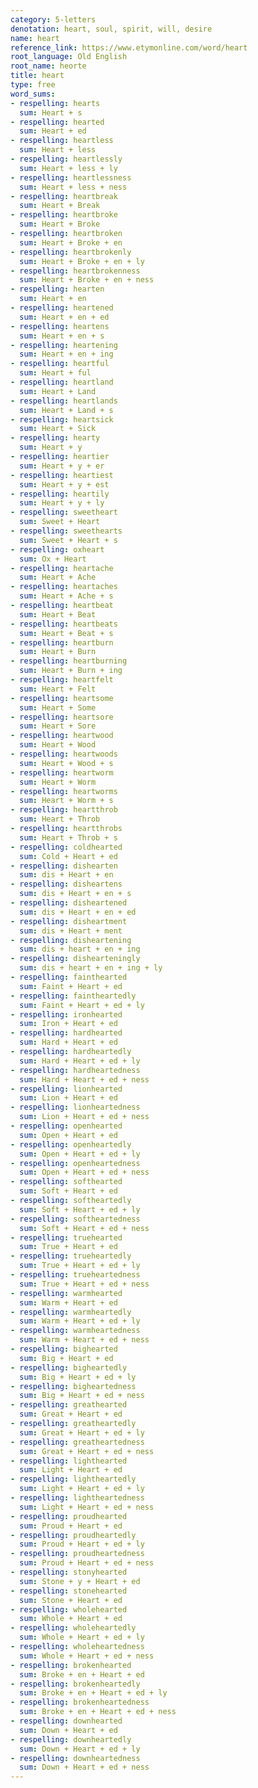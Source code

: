 ```yaml
---
category: 5-letters
denotation: heart, soul, spirit, will, desire
name: heart
reference_link: https://www.etymonline.com/word/heart
root_language: Old English
root_name: heorte
title: heart
type: free
word_sums:
- respelling: hearts
  sum: Heart + s
- respelling: hearted
  sum: Heart + ed
- respelling: heartless
  sum: Heart + less
- respelling: heartlessly
  sum: Heart + less + ly
- respelling: heartlessness
  sum: Heart + less + ness
- respelling: heartbreak
  sum: Heart + Break
- respelling: heartbroke
  sum: Heart + Broke
- respelling: heartbroken
  sum: Heart + Broke + en
- respelling: heartbrokenly
  sum: Heart + Broke + en + ly
- respelling: heartbrokenness
  sum: Heart + Broke + en + ness
- respelling: hearten
  sum: Heart + en
- respelling: heartened
  sum: Heart + en + ed
- respelling: heartens
  sum: Heart + en + s
- respelling: heartening
  sum: Heart + en + ing
- respelling: heartful
  sum: Heart + ful
- respelling: heartland
  sum: Heart + Land
- respelling: heartlands
  sum: Heart + Land + s
- respelling: heartsick
  sum: Heart + Sick
- respelling: hearty
  sum: Heart + y
- respelling: heartier
  sum: Heart + y + er
- respelling: heartiest
  sum: Heart + y + est
- respelling: heartily
  sum: Heart + y + ly
- respelling: sweetheart
  sum: Sweet + Heart
- respelling: sweethearts
  sum: Sweet + Heart + s
- respelling: oxheart
  sum: Ox + Heart
- respelling: heartache
  sum: Heart + Ache
- respelling: heartaches
  sum: Heart + Ache + s
- respelling: heartbeat
  sum: Heart + Beat
- respelling: heartbeats
  sum: Heart + Beat + s
- respelling: heartburn
  sum: Heart + Burn
- respelling: heartburning
  sum: Heart + Burn + ing
- respelling: heartfelt
  sum: Heart + Felt
- respelling: heartsome
  sum: Heart + Some
- respelling: heartsore
  sum: Heart + Sore
- respelling: heartwood
  sum: Heart + Wood
- respelling: heartwoods
  sum: Heart + Wood + s
- respelling: heartworm
  sum: Heart + Worm
- respelling: heartworms
  sum: Heart + Worm + s
- respelling: heartthrob
  sum: Heart + Throb
- respelling: heartthrobs
  sum: Heart + Throb + s
- respelling: coldhearted
  sum: Cold + Heart + ed
- respelling: dishearten
  sum: dis + Heart + en
- respelling: disheartens
  sum: dis + Heart + en + s
- respelling: disheartened
  sum: dis + Heart + en + ed
- respelling: disheartment
  sum: dis + Heart + ment
- respelling: disheartening
  sum: dis + heart + en + ing
- respelling: dishearteningly
  sum: dis + heart + en + ing + ly
- respelling: fainthearted
  sum: Faint + Heart + ed
- respelling: faintheartedly
  sum: Faint + Heart + ed + ly
- respelling: ironhearted
  sum: Iron + Heart + ed
- respelling: hardhearted
  sum: Hard + Heart + ed
- respelling: hardheartedly
  sum: Hard + Heart + ed + ly
- respelling: hardheartedness
  sum: Hard + Heart + ed + ness
- respelling: lionhearted
  sum: Lion + Heart + ed
- respelling: lionheartedness
  sum: Lion + Heart + ed + ness
- respelling: openhearted
  sum: Open + Heart + ed
- respelling: openheartedly
  sum: Open + Heart + ed + ly
- respelling: openheartedness
  sum: Open + Heart + ed + ness
- respelling: softhearted
  sum: Soft + Heart + ed
- respelling: softheartedly
  sum: Soft + Heart + ed + ly
- respelling: softheartedness
  sum: Soft + Heart + ed + ness
- respelling: truehearted
  sum: True + Heart + ed
- respelling: trueheartedly
  sum: True + Heart + ed + ly
- respelling: trueheartedness
  sum: True + Heart + ed + ness
- respelling: warmhearted
  sum: Warm + Heart + ed
- respelling: warmheartedly
  sum: Warm + Heart + ed + ly
- respelling: warmheartedness
  sum: Warm + Heart + ed + ness
- respelling: bighearted
  sum: Big + Heart + ed
- respelling: bigheartedly
  sum: Big + Heart + ed + ly
- respelling: bigheartedness
  sum: Big + Heart + ed + ness
- respelling: greathearted
  sum: Great + Heart + ed
- respelling: greatheartedly
  sum: Great + Heart + ed + ly
- respelling: greatheartedness
  sum: Great + Heart + ed + ness
- respelling: lighthearted
  sum: Light + Heart + ed
- respelling: lightheartedly
  sum: Light + Heart + ed + ly
- respelling: lightheartedness
  sum: Light + Heart + ed + ness
- respelling: proudhearted
  sum: Proud + Heart + ed
- respelling: proudheartedly
  sum: Proud + Heart + ed + ly
- respelling: proudheartedness
  sum: Proud + Heart + ed + ness
- respelling: stonyhearted
  sum: Stone + y + Heart + ed
- respelling: stonehearted
  sum: Stone + Heart + ed
- respelling: wholehearted
  sum: Whole + Heart + ed
- respelling: wholeheartedly
  sum: Whole + Heart + ed + ly
- respelling: wholeheartedness
  sum: Whole + Heart + ed + ness
- respelling: brokenhearted
  sum: Broke + en + Heart + ed
- respelling: brokenheartedly
  sum: Broke + en + Heart + ed + ly
- respelling: brokenheartedness
  sum: Broke + en + Heart + ed + ness
- respelling: downhearted
  sum: Down + Heart + ed
- respelling: downheartedly
  sum: Down + Heart + ed + ly
- respelling: downheartedness
  sum: Down + Heart + ed + ness
---
```

